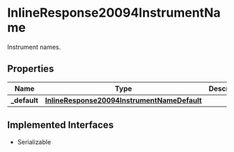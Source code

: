 

# InlineResponse20094InstrumentName

Instrument names.

## Properties

Name | Type | Description | Notes
------------ | ------------- | ------------- | -------------
**_default** | [**InlineResponse20094InstrumentNameDefault**](InlineResponse20094InstrumentNameDefault.md) |  |  [optional]


## Implemented Interfaces

* Serializable


